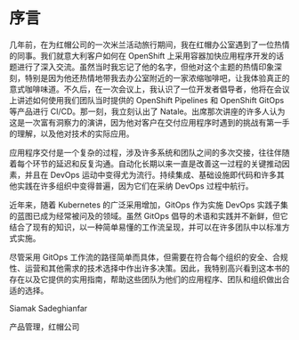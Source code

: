 # 序言

几年前，在为红帽公司的一次米兰活动旅行期间，我在红帽办公室遇到了一位热情的同事。我们就意大利客户如何在 OpenShift 上采用容器加快应用程序开发的话题进行了深入交流。虽然当时我忘记了他的名字，但他对这个主题的热情印象深刻，特别是因为他还热情地带我去办公室附近的一家浓缩咖啡吧，让我体验真正的意式咖啡味道。不久后，在一次会议上，我认识了一位开发者倡导者，他将在会议上讲述如何使用我们团队当时提供的 OpenShift Pipelines 和 OpenShift GitOps 等产品进行 CI/CD。那一刻，我立刻认出了 Natale。出席那次讲座的许多人认为这是一次富有洞察力的演讲，因为他对客户在交付应用程序时遇到的挑战有第一手的理解，以及他对技术的实际应用。

应用程序交付是一个复杂的过程，涉及许多系统和团队之间的多次交接，往往伴随着每个环节的延迟和反复沟通。自动化长期以来一直是改善这一过程的关键推动因素，并且在 DevOps 运动中变得尤为流行。持续集成、基础设施即代码和许多其他实践在许多组织中变得普遍，因为它们在采纳 DevOps 过程中航行。

近年来，随着 Kubernetes 的广泛采用增加，GitOps 作为实施 DevOps 实践子集的蓝图已成为经常被问及的领域。虽然 GitOps 倡导的术语和实践并不新鲜，但它结合了现有的知识，以一种简单易懂的工作流呈现，并可以在许多团队中以标准方式实施。

尽管采用 GitOps 工作流的路径简单而具体，但需要在符合每个组织的安全、合规性、运营和其他需求的技术选择中作出许多决策。因此，我特别高兴看到这本书的存在以及它提供的实用指南，帮助这些团队为他们的应用程序、团队和组织做出合适的选择。

Siamak Sadeghianfar

产品管理，红帽公司
